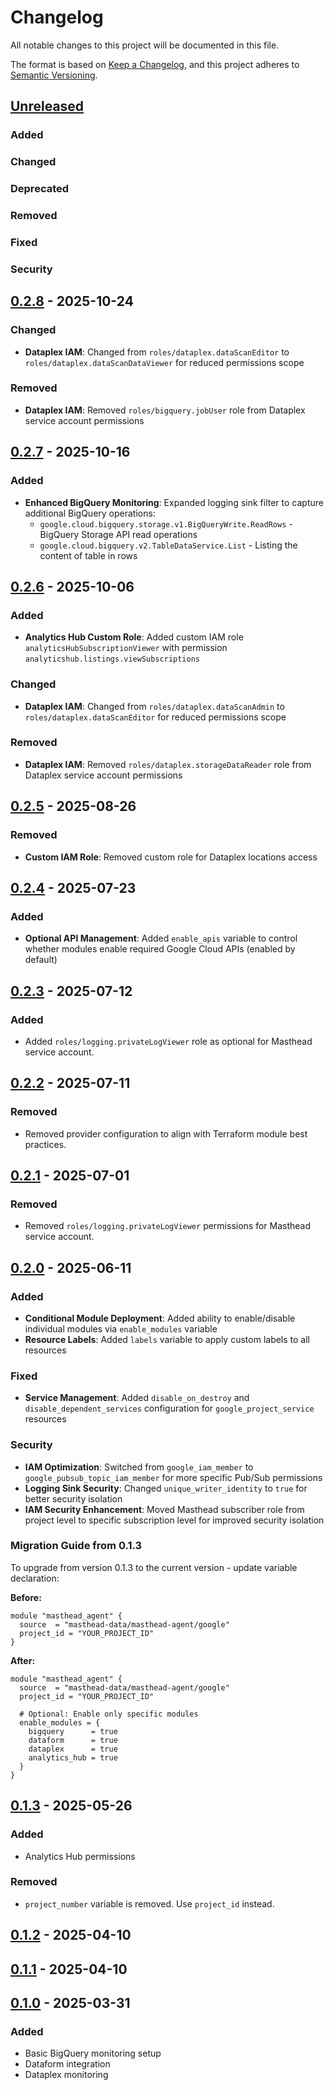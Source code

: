 # Changelog

All notable changes to this project will be documented in this file.

The format is based on [Keep a Changelog](https://keepachangelog.com/en/1.1.0/),
and this project adheres to [Semantic Versioning](https://semver.org/spec/v2.0.0.html).

## [Unreleased]

### Added

### Changed

### Deprecated

### Removed

### Fixed

### Security

## [0.2.8] - 2025-10-24

### Changed

- **Dataplex IAM**: Changed from `roles/dataplex.dataScanEditor` to `roles/dataplex.dataScanDataViewer` for reduced permissions scope

### Removed

- **Dataplex IAM**: Removed `roles/bigquery.jobUser` role from Dataplex service account permissions

## [0.2.7] - 2025-10-16

### Added

- **Enhanced BigQuery Monitoring**: Expanded logging sink filter to capture additional BigQuery operations:
  - `google.cloud.bigquery.storage.v1.BigQueryWrite.ReadRows` - BigQuery Storage API read operations
  - `google.cloud.bigquery.v2.TableDataService.List` - Listing the content of table in rows

## [0.2.6] - 2025-10-06

### Added

- **Analytics Hub Custom Role**: Added custom IAM role `analyticsHubSubscriptionViewer` with permission `analyticshub.listings.viewSubscriptions`

### Changed

- **Dataplex IAM**: Changed from `roles/dataplex.dataScanAdmin` to `roles/dataplex.dataScanEditor` for reduced permissions scope

### Removed

- **Dataplex IAM**: Removed `roles/dataplex.storageDataReader` role from Dataplex service account permissions

## [0.2.5] - 2025-08-26

### Removed

- **Custom IAM Role**: Removed custom role for Dataplex locations access

## [0.2.4] - 2025-07-23

### Added

- **Optional API Management**: Added `enable_apis` variable to control whether modules enable required Google Cloud APIs (enabled by default)

## [0.2.3] - 2025-07-12

### Added

- Added `roles/logging.privateLogViewer` role as optional for Masthead service account.

## [0.2.2] - 2025-07-11

### Removed

- Removed provider configuration to align with Terraform module best practices.

## [0.2.1] - 2025-07-01

### Removed

- Removed `roles/logging.privateLogViewer` permissions for Masthead service account.

## [0.2.0] - 2025-06-11

### Added

- **Conditional Module Deployment**: Added ability to enable/disable individual modules via `enable_modules` variable
- **Resource Labels**: Added `labels` variable to apply custom labels to all resources

### Fixed

- **Service Management**: Added `disable_on_destroy` and `disable_dependent_services` configuration for `google_project_service` resources

### Security

- **IAM Optimization**: Switched from `google_iam_member` to `google_pubsub_topic_iam_member` for more specific Pub/Sub permissions
- **Logging Sink Security**: Changed `unique_writer_identity` to `true` for better security isolation
- **IAM Security Enhancement**: Moved Masthead subscriber role from project level to specific subscription level for improved security isolation

### Migration Guide from 0.1.3

To upgrade from version 0.1.3 to the current version - update variable declaration:

**Before:**

```hcl
module "masthead_agent" {
  source  = "masthead-data/masthead-agent/google"
  project_id = "YOUR_PROJECT_ID"
}
```

**After:**

```hcl
module "masthead_agent" {
  source  = "masthead-data/masthead-agent/google"
  project_id = "YOUR_PROJECT_ID"

  # Optional: Enable only specific modules
  enable_modules = {
    bigquery      = true
    dataform      = true
    dataplex      = true
    analytics_hub = true
  }
}
```

## [0.1.3] - 2025-05-26

### Added

- Analytics Hub permissions

### Removed

- `project_number` variable is removed. Use `project_id` instead.

## [0.1.2] - 2025-04-10

## [0.1.1] - 2025-04-10

## [0.1.0] - 2025-03-31

### Added

- Basic BigQuery monitoring setup
- Dataform integration
- Dataplex monitoring

[Unreleased]: https://github.com/masthead-data/terraform-google-masthead-agent/compare/v0.2.8...HEAD
[0.2.8]: https://github.com/masthead-data/terraform-google-masthead-agent/compare/v0.2.7...v0.2.8
[0.2.7]: https://github.com/masthead-data/terraform-google-masthead-agent/compare/v0.2.6...v0.2.7
[0.2.6]: https://github.com/masthead-data/terraform-google-masthead-agent/compare/v0.2.5...v0.2.6
[0.2.5]: https://github.com/masthead-data/terraform-google-masthead-agent/compare/v0.2.4...v0.2.5
[0.2.4]: https://github.com/masthead-data/terraform-google-masthead-agent/compare/v0.2.3...v0.2.4
[0.2.3]: https://github.com/masthead-data/terraform-google-masthead-agent/compare/v0.2.2...v0.2.3
[0.2.2]: https://github.com/masthead-data/terraform-google-masthead-agent/compare/v0.2.1...v0.2.2
[0.2.1]: https://github.com/masthead-data/terraform-google-masthead-agent/compare/v0.2.0...v0.2.1
[0.2.0]: https://github.com/masthead-data/terraform-google-masthead-agent/compare/v0.1.3...v0.2.0
[0.1.3]: https://github.com/masthead-data/terraform-google-masthead-agent/compare/v0.1.2...v0.1.3
[0.1.2]: https://github.com/masthead-data/terraform-google-masthead-agent/compare/v0.1.1...v0.1.2
[0.1.1]: https://github.com/masthead-data/terraform-google-masthead-agent/compare/v0.1.0...v0.1.1
[0.1.0]: https://github.com/masthead-data/terraform-google-masthead-agent/releases/tag/v0.1.0
